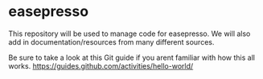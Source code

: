 # easepresso

This repository will be used to manage code for easepresso. We will also add in documentation/resources from many different sources. 

Be sure to take a look at this Git guide if you arent familiar with how this all works. https://guides.github.com/activities/hello-world/
